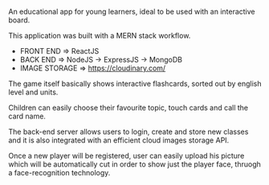 An educational app for young learners, ideal to be used with an interactive board.

This application was built with a MERN stack workflow.

- FRONT END => ReactJS
- BACK END => NodeJS -> ExpressJS -> MongoDB
- IMAGE STORAGE => https://cloudinary.com/

The game itself basically shows interactive flashcards, sorted out by english level and units.

Children can easily choose their favourite topic, touch cards and call the card name.

The back-end server allows users to login, create and store new classes and it is also integrated with an efficient cloud images storage API.

Once a new player will be registered, user can easily upload his picture which will be automatically cut in order to show just the player face, thruogh a face-recognition technology.

